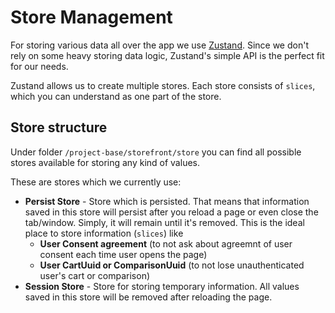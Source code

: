 # Store Management

For storing various data all over the app we use [Zustand](https://github.com/pmndrs/zustand). Since we don't rely on some heavy storing data logic, Zustand's simple API is the perfect fit for our needs.

Zustand allows us to create multiple stores. Each store consists of `slices`, which you can understand as one part of the store.

## Store structure

Under folder `/project-base/storefront/store` you can find all possible stores available for storing any kind of values.

These are stores which we currently use:

- **Persist Store** - Store which is persisted. That means that information saved in this store will persist after you reload a page or even close the tab/window. Simply, it will remain until it's removed. This is the ideal place to store information (`slices`) like
  - **User Consent agreement** (to not ask about agreemnt of user consent each time user opens the page)
  - **User CartUuid or ComparisonUuid** (to not lose unauthenticated user's cart or comparison)
- **Session Store** - Store for storing temporary information. All values saved in this store will be removed after reloading the page.
